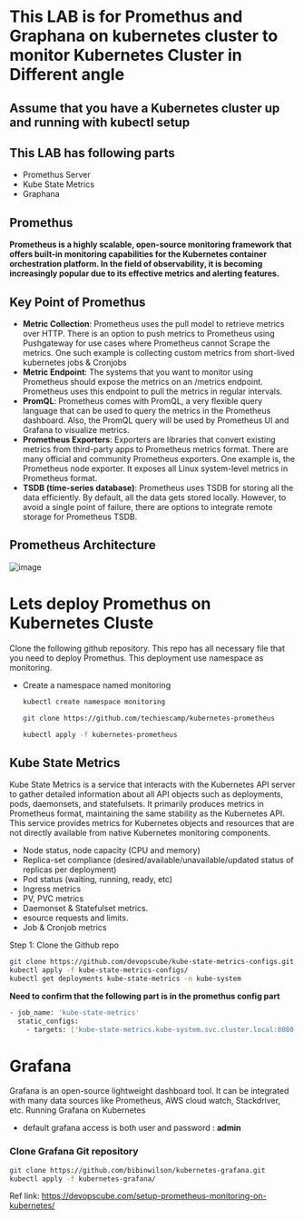 # This LAB is for Promethus and Graphana on kubernetes cluster to monitor Kubernetes Cluster in Different angle
## Assume that you have a Kubernetes cluster up and running with kubectl setup
## This LAB has following parts
- Promethus Server
- Kube State Metrics
- Graphana

## Promethus
**Prometheus is a highly scalable, open-source monitoring framework that offers built-in monitoring capabilities for the Kubernetes container orchestration platform. In the field of observability, it is becoming increasingly popular due to its effective metrics and alerting features.**

## Key Point of Promethus
- **Metric Collection**: Prometheus uses the pull model to retrieve metrics over HTTP. There is an option to push metrics to Prometheus using Pushgateway for use cases where Prometheus cannot Scrape the metrics. One such example is collecting custom metrics from short-lived kubernetes jobs & Cronjobs
- **Metric Endpoint**: The systems that you want to monitor using Prometheus should expose the metrics on an /metrics endpoint. Prometheus uses this endpoint to pull the metrics in regular intervals.
- **PromQL**: Prometheus comes with PromQL, a very flexible query language that can be used to query the metrics in the Prometheus dashboard. Also, the PromQL query will be used by Prometheus UI and Grafana to visualize metrics.
- **Prometheus Exporters**: Exporters are libraries that convert existing metrics from third-party apps to Prometheus metrics format. There are many official and community Prometheus exporters. One example is, the Prometheus node exporter. It exposes all Linux system-level metrics in Prometheus format.
- **TSDB (time-series database)**: Prometheus uses TSDB for storing all the data efficiently. By default, all the data gets stored locally. However, to avoid a single point of failure, there are options to integrate remote storage for Prometheus TSDB.

## Prometheus Architecture
![image](https://github.com/arifislam007/DevOps_LAB/assets/32135229/6f7ce82f-8168-4526-959e-41760605144d)

# Lets deploy Promethus on Kubernetes Cluste 
Clone the following github repository. This repo has all necessary file that you need to deploy Promethus.
This deployment use namespace as monitoring.
- Create a namespace named monitoring
  ``` bash
  kubectl create namespace monitoring
  ```
  
  ```bash
  git clone https://github.com/techiescamp/kubernetes-prometheus

  kubectl apply -f kubernetes-prometheus
  ```

## Kube State Metrics
Kube State Metrics is a service that interacts with the Kubernetes API server to gather detailed information about all API objects such as deployments, pods, daemonsets, and statefulsets. It primarily produces metrics in Prometheus format, maintaining the same stability as the Kubernetes API. This service provides metrics for Kubernetes objects and resources that are not directly available from native Kubernetes monitoring components.

- Node status, node capacity (CPU and memory)
- Replica-set compliance (desired/available/unavailable/updated status of replicas per deployment)
- Pod status (waiting, running, ready, etc)
- Ingress metrics
- PV, PVC metrics
- Daemonset & Statefulset metrics.
- esource requests and limits.
- Job & Cronjob metrics
  
Step 1: Clone the Github repo
```bash
git clone https://github.com/devopscube/kube-state-metrics-configs.git
kubectl apply -f kube-state-metrics-configs/
kubectl get deployments kube-state-metrics -n kube-system
```

**Need to confirm that the  following part is in the promethus config part** 
```bash
- job_name: 'kube-state-metrics'
  static_configs:
    - targets: ['kube-state-metrics.kube-system.svc.cluster.local:8080']
```

# Grafana
Grafana is an open-source lightweight dashboard tool. It can be integrated with many data sources like Prometheus, AWS cloud watch, Stackdriver, etc. Running Grafana on Kubernetes
- default grafana access is both user and password : **admin**
### Clone Grafana Git repository 

```bash
git clone https://github.com/bibinwilson/kubernetes-grafana.git
kubectl apply -f kubernetes-grafana/

```

Ref link: 
https://devopscube.com/setup-prometheus-monitoring-on-kubernetes/

